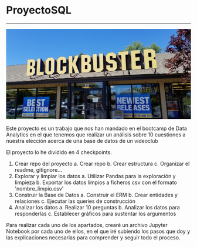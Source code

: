 # ProyectoSQL
---

![Blockbuster](./img/Blockbuster.jpg)

Este proyecto es un trabajo que nos han mandado en el bootcamp de Data Analytics en el que tenemos que realizar un análisis sobre 10 cuestiones a nuestra elección acerca de una base de datos de un videoclub

El proyecto lo he dividido en 4 checkpoints.

1. Crear repo del proyecto
    a. Crear repo
    b. Crear estructura
    c. Organizar el readme, gitignore...
2. Explorar y limpiar los datos
    a. Utilizar Pandas para la exploración y limpieza
    b. Exportar los datos limpios a ficheros csv con el formato 'nombre_limpio.csv'
3. Construir la Base de Datos
    a. Construir el ERM
    b. Crear entidades y relaciones
    c. Ejecutar las queries de construcción
4. Analizar los datos
    a. Realizar 10 preguntas
    b. Analizar los datos para responderlas
    c. Establecer gráficos para sustentar los argumentos
      
 Para realizar cada uno de los apartados, crearé un archivo Jupyter Notebook por cada uno de ellos, en el que iré subiendo los pasos que doy y las explicaciones necesarias para comprender y seguir todo el proceso.